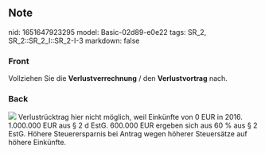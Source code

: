 ## Note
nid: 1651647923295
model: Basic-02d89-e0e22
tags: SR_2, SR_2::SR_2_I::SR_2-I-3
markdown: false

### Front
Vollziehen Sie die <b>Verlustverrechnung</b> / den
<b>Verlustvortrag</b> nach.

### Back
<img src="paste-e6e444fd7c709949aa317e256ce01b20b155471f.jpg">
Verlustrücktrag hier nicht möglich, weil Einkünfte von 0 EUR in
2016. 1.000.000 EUR aus § 2 d EstG. 600.000 EUR ergeben sich aus 60
% aus § 2 EstG. Höhere Steuerersparnis bei Antrag wegen höherer
Steuersätze auf höhere Einkünfte.
